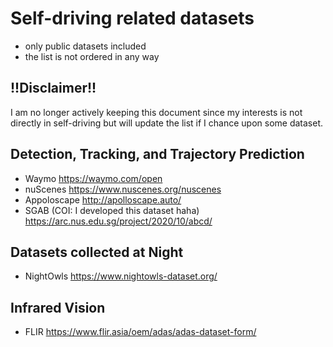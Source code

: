 # Self-driving related datasets
+ only public datasets included 
+ the list is not ordered in any way

## !!Disclaimer!!
I am no longer actively keeping this document since my interests is not directly in self-driving but will update the list if I chance upon some dataset.

## Detection, Tracking, and Trajectory Prediction
+ Waymo https://waymo.com/open
+ nuScenes https://www.nuscenes.org/nuscenes
+ Appoloscape http://apolloscape.auto/
+ SGAB (COI: I developed this dataset haha) https://arc.nus.edu.sg/project/2020/10/abcd/

## Datasets collected at Night 
+ NightOwls https://www.nightowls-dataset.org/

## Infrared Vision
+ FLIR https://www.flir.asia/oem/adas/adas-dataset-form/

